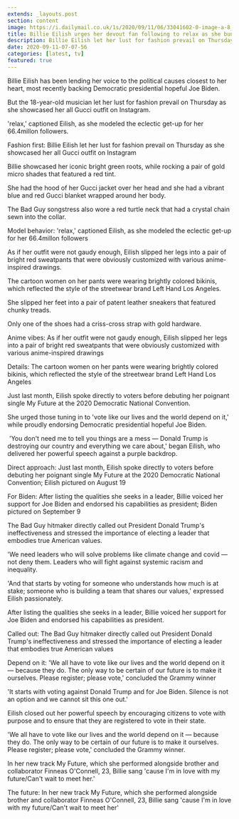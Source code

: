 ```yaml
---
extends: _layouts.post
section: content
image: https://i.dailymail.co.uk/1s/2020/09/11/06/33041602-0-image-a-8_1599800822851.jpg 
title: Billie Eilish urges her devout fan following to relax as she bundles up in an all Gucci outfit 
description: Billie Eilish let her lust for fashion prevail on Thursday as she showcased her all Gucci outfit on Instagram. relax, captioned Eilish, as she modeled the eclectic get-up. 
date: 2020-09-11-07-07-56 
categories: [latest, tv] 
featured: true 
--- 
```

Billie Eilish has been lending her voice to the political causes closest to her heart, most recently backing Democratic presidential hopeful Joe Biden.

But the 18-year-old musician let her lust for fashion prevail on Thursday as she showcased her all Gucci outfit on Instagram.

'relax,' captioned Eilish, as she modeled the eclectic get-up for her 66.4millon followers.

Fashion first: Billie Eilish let her lust for fashion prevail on Thursday as she showcased her all Gucci outfit on Instagram

Billie showcased her iconic bright green roots, while rocking a pair of gold micro shades that featured a red tint.

She had the hood of her Gucci jacket over her head and she had a vibrant blue and red Gucci blanket wrapped around her body.

The Bad Guy songstress also wore a red turtle neck that had a crystal chain sewn into the collar. 

Model behavior: 'relax,' captioned Eilish, as she modeled the eclectic get-up for her 66.4millon followers

As if her outfit were not gaudy enough, Eilish slipped her legs into a pair of bright red sweatpants that were obviously customized with various anime-inspired drawings.

The cartoon women on her pants were wearing brightly colored bikinis, which reflected the style of the streetwear brand Left Hand Los Angeles.

She slipped her feet into a pair of patent leather sneakers that featured chunky treads. 

Only one of the shoes had a criss-cross strap with gold hardware.

Anime vibes: As if her outfit were not gaudy enough, Eilish slipped her legs into a pair of bright red sweatpants that were obviously customized with various anime-inspired drawings

Details: The cartoon women on her pants were wearing brightly colored bikinis, which reflected the style of the streetwear brand Left Hand Los Angeles

Just last month, Eilish spoke directly to voters before debuting her poignant single My Future at the 2020 Democratic National Convention.

She urged those tuning in to 'vote like our lives and the world depend on it,' while proudly endorsing Democratic presidential hopeful Joe Biden.

 'You don't need me to tell you things are a mess — Donald Trump is destroying our country and everything we care about,' began Eilish, who delivered her powerful speech against a purple backdrop.

Direct approach: Just last month, Eilish spoke directly to voters before debuting her poignant single My Future at the 2020 Democratic National Convention; Eilish pictured on August 19

For Biden: After listing the qualities she seeks in a leader, Billie voiced her support for Joe Biden and endorsed his capabilities as president; Biden pictured on September 9

The Bad Guy hitmaker directly called out President Donald Trump's ineffectiveness and stressed the importance of electing a leader that embodies true American values.

'We need leaders who will solve problems like climate change and covid — not deny them. Leaders who will fight against systemic racism and inequality.

'And that starts by voting for someone who understands how much is at stake; someone who is building a team that shares our values,' expressed Eilish passionately.

After listing the qualities she seeks in a leader, Billie voiced her support for Joe Biden and endorsed his capabilities as president. 

Called out: The Bad Guy hitmaker directly called out President Donald Trump's ineffectiveness and stressed the importance of electing a leader that embodies true American values

Depend on it: 'We all have to vote like our lives and the world depend on it — because they do. The only way to be certain of our future is to make it ourselves. Please register; please vote,' concluded the Grammy winner

'It starts with voting against Donald Trump and for Joe Biden. Silence is not an option and we cannot sit this one out.'

Eilish closed out her powerful speech by encouraging citizens to vote with purpose and to ensure that they are registered to vote in their state.

'We all have to vote like our lives and the world depend on it — because they do. The only way to be certain of our future is to make it ourselves. Please register; please vote,' concluded the Grammy winner.

In her new track My Future, which she performed alongside brother and collaborator Finneas O'Connell, 23, Billie sang 'cause I'm in love with my future/Can't wait to meet her.' 

The future: In her new track My Future, which she performed alongside brother and collaborator Finneas O'Connell, 23, Billie sang 'cause I'm in love with my future/Can't wait to meet her'

